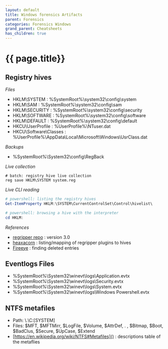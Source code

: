 ```yaml
---
layout: default
title: Windows forensics Artifacts
parent: Forensics
categories: Forensics Windows
grand_parent: Cheatsheets
has_children: true
---
```


# {{ page.title}}
 
## Registry hives

*Files*
- HKLM\SYSTEM : %SystemRoot%\system32\config\system
- HKLM\SAM :  %SystemRoot%\system32\config\sam
- HKLM\SECURITY :  %SystemRoot%\system32\config\security
- HKLM\SOFTWARE :  %SystemRoot%\system32\config\software
- HKLM\DEFAULT :  %SystemRoot%\system32\config\default
- HKCU\UserProfile :  %UserProfile%\NTuser.dat
- HKCU\Software\Classes : %UserProfile%\AppData\Local\Microsoft\Windows\UsrClass.dat

*Backups*

- %SystemRoot%\System32\config\RegBack

*Live collection*
```batch
# batch: registry hive live collection
reg save HKLM\SYSTEM system.reg
```

*Live CLI reading*
```powershell
# powershell: listing the registry hives
Get-ItemProperty HKLM:\SYSTEM\CurrentControlSet\Control\hivelist\

# powershell: browsing a hive with the interpreter
cd HKLM:
```

*References*
- [regripper repo](https://github.com/keydet89/RegRipper3.0) : version 3.0
- [heaxacorn](https://hexacorn.com/tools/3r.html) : listing/mapping of regripper plugins to hives
- [Fireeye](https://www.fireeye.com/blog/threat-research/2019/01/digging-up-the-past-windows-registry-forensics-revisited.html) : finding deleted entries

## Eventlogs Files

- %SystemRoot%\System32\winevt\logs\Application.evtx
- %SystemRoot%\System32\winevt\logs\Security.evtx
- %SystemRoot%\System32\winevt\logs\System.evtx
- %SystemRoot%\System32\winevt\logs\Windows Powershell.evtx
 

## NTFS metafiles

- Path: \\.\C:\[SYSTEM]
- Files: $MFT, $MFTMirr, $LogFile, $Volume, $AttrDef, . , $Bitmap, $Boot, $BadClus, $Secure, $UpCase, $Extend
- [https://en.wikipedia.org/wiki/NTFS#Metafiles]() : descriptions table of the metaflies
